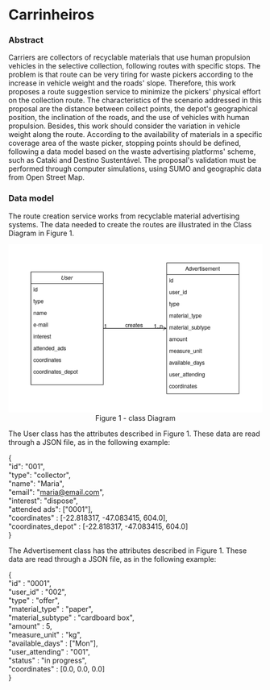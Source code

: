 # Carrinheiros

### Abstract  

Carriers are collectors of recyclable materials that use human propulsion vehicles in the selective collection, following routes with specific stops. The problem is that route can be very tiring for waste pickers according to the increase in vehicle weight and the roads' slope. Therefore, this work proposes a route suggestion service to minimize the pickers' physical effort on the collection route. The characteristics of the scenario addressed in this proposal are the distance between collect points, the depot's geographical position, the inclination of the roads, and the use of vehicles with human propulsion. Besides, this work should consider the variation in vehicle weight along the route. According to the availability of materials in a specific coverage area of the waste picker, stopping points should be defined, following a data model based on the waste advertising platforms' scheme, such as Cataki and Destino Sustentável. The proposal's validation must be performed through computer simulations, using SUMO and geographic data from Open Street Map.

### Data  model

The route creation service works from recyclable material advertising systems. The data needed to create the routes are illustrated in the Class Diagram in Figure 1.

<center>
<img src="https://raw.githubusercontent.com/vivirodrigues/Carrinheiros/main/documentation/classDiagram.png">  
Figure 1 - class Diagram
</center>
 
The User class has the attributes described in Figure 1. These data are read through a JSON file, as in the following example:  

{  
    "id": "001",  
    "type": "collector",  
    "name": "Maria",  
    "email": "maria@email.com",  
    "interest": "dispose",  
    "attended ads": ["0001"],  
    "coordinates" : [-22.818317, -47.083415, 604.0],  
    "coordinates_depot" : [-22.818317, -47.083415, 604.0]  
}  
  
The Advertisement class has the attributes described in Figure 1. These data are read through a JSON file, as in the following example:  

{  
    "id" : "0001",  
    "user_id" : "002",  
    "type" : "offer",  
    "material_type" : "paper",  
    "material_subtype" : "cardboard box",  
    "amount" : 5,  
    "measure_unit" : "kg",  
    "available_days" : ["Mon"],  
    "user_attending" : "001",  
    "status" : "in progress",  
    "coordinates" : [0.0, 0.0, 0.0]  
}  

